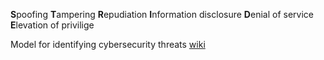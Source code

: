 **S**poofing
**T**ampering
**R**epudiation
**I**nformation disclosure
**D**enial of service
**E**levation of privilige

Model for identifying cybersecurity threats
[wiki](https://en.wikipedia.org/wiki/STRIDE_model)